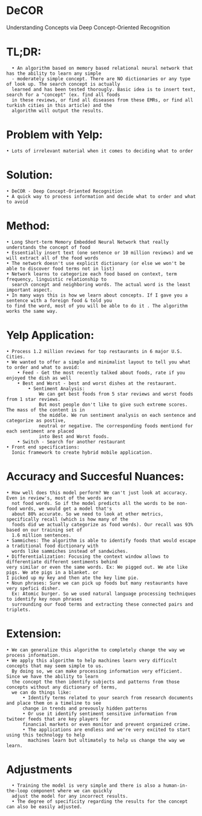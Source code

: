 # DeCOR
Understanding Concepts via Deep Concept-Oriented Recognition

# TL;DR: 

      • An algorithm based on memory based relational neural network that has the ability to learn any simple 
      - moderately simple concept. There are NO dictionaries or any type of look up. The search concept is actually 
      learned and has been tested thorougly. Basic idea is to insert text, search for a "concept" (ex. find all foods 
      in these reviews, or find all diseases from these EMRs, or find all turkish cities in this article) and the 
      algorithm will output the results. 

# Problem with Yelp:

    • Lots of irrelevant material when it comes to deciding what to order
    
# Solution:

    • DeCOR - Deep Concept-Oriented Recognition
    • A quick way to process information and decide what to order and what to avoid

# Method:

    • Long Short-term Memory Embedded Neural Network that really understands the concept of food
    • Essentially insert text (one sentence or 10 million reviews) and we will extract all of the food words
    • The network doesn't use explicit dictionary (or else we won't be able to discover food terms not in list)
    • Network learns to categorize each food based on context, term frequency, linguistic relationship to 
      search concept and neighboring words. The actual word is the least important aspect.
    • In many ways this is how we learn about concepts. If I gave you a sentence with a foreign food & told you 
    to find the word, most of you will be able to do it . The algorithm works the same way. 

# Yelp Application:

    • Process 1.2 million reviews for top restaurants in 6 major U.S. Cities. 
    • We wanted to offer a simple and minimalist layout to tell you what to order and what to avoid:
        • Feed - Get the most recently talked about foods, rate if you enjoyed the dish as well
        • Best and Worst - best and worst dishes at the restaurant. 
            • Sentiment Analysis: 
                We can get best foods from 5 star reviews and worst foods from 1 star reviews.
                But most people don't like to give such extreme scores. The mass of the content is in 
                the middle. We run sentiment analysis on each sentence and categorize as postive, 
                neutral or negative. The corresponding foods mentiond for each sentiment are placed 
                into Best and Worst foods. 
        • Switch - Search for another restaurant
    • Front end specifications:
      Ionic framework to create hybrid mobile application.

# Accuracy and Succesful Nuances:

    • How well does this model perform? We can't just look at accuracy. Even in review's, most of the words are 
      not food words. So if the model predicts all the words to be non-food words, we would get a model that's 
      about 80% accurate. So we need to look at other metrics, specifically recall (which is how many of the 
      foods did we actually categorize as food words). Our recall was 93% based on our training set of 
      1.6 million sentences. 
    • Sammiches: The algorithm is able to identify foods that would escape a traditional food dictionary with 
      words like sammiches instead of sandwiches.
    • Differentialization: Focusing the context window allows to differentiate different sentiments behind 
    very similar or even the same words. Ex: We pigged out. We ate like pigs. We ate pigs in a blanket. or 
    I picked up my key and then ate the key lime pie. 
    • Noun phrases: Sure we can pick up foods but many restaurants have very spefici disher.
      Ex: Atomic burger. So we used natural language processing techniques to identify key noun phrases
      surrounding our food terms and extracting these connected pairs and triplets. 


# Extension:

    • We can generalize this algorithm to completely change the way we process information. 
    • We apply this algorithm to help machines learn very difficult concepts that may seem simple to us.
      By doing so, we can make processing information very efficient. Since we have the ability to learn
      the concept the then identify subjects and patterns from those concepts without any dictionary of terms,
      we can do things like:
          • Identify terms related to your search from research documents and place them on a timeline to see 
          change in trends and prevously hidden patterns
          • Or use it identify sentiment sensitive information from twiteer feeds that are key players for
          financial markets or even monitor and prevent organized crime. 
          • The applications are endless and we're very excited to start using this technology to help
            machines learn but ultimately to help us change the way we learn. 

# Adjustments

      • Training the model is very simple and there is also a human-in-the-loop component where we can quickly 
      adjust the model for any incorrect results. 
      • The degree of specificity regarding the results for the concept can also be easily adjusted.
